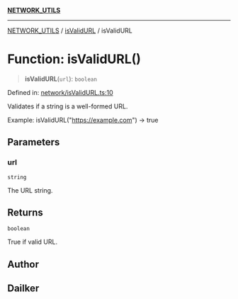 [**NETWORK_UTILS**](../../README.md)

***

[NETWORK_UTILS](../../README.md) / [isValidURL](../README.md) / isValidURL

# Function: isValidURL()

> **isValidURL**(`url`): `boolean`

Defined in: [network/isValidURL.ts:10](https://github.com/dailker/everyutil-js/blob/7799f3f003cb23f425be3f1c83c38483e2648188/src/network/isValidURL.ts#L10)

Validates if a string is a well-formed URL.

Example: isValidURL("https://example.com") → true

## Parameters

### url

`string`

The URL string.

## Returns

`boolean`

True if valid URL.

## Author

## Dailker
